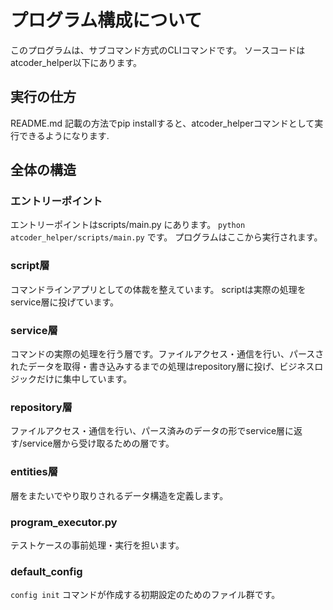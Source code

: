 # プログラム構成について

このプログラムは、サブコマンド方式のCLIコマンドです。
ソースコードはatcoder_helper以下にあります。

## 実行の仕方

README.md 記載の方法でpip installすると、atcoder_helperコマンドとして実行できるようになります.

## 全体の構造

### エントリーポイント

エントリーポイントはscripts/main.py にあります。 `python atcoder_helper/scripts/main.py` です。
プログラムはここから実行されます。

### script層

コマンドラインアプリとしての体裁を整えています。
scriptは実際の処理をservice層に投げています。

### service層

コマンドの実際の処理を行う層です。ファイルアクセス・通信を行い、パースされたデータを取得・書き込みするまでの処理はrepository層に投げ、ビジネスロジックだけに集中しています。

### repository層

ファイルアクセス・通信を行い、パース済みのデータの形でservice層に返す/service層から受け取るための層です。

### entities層

層をまたいでやり取りされるデータ構造を定義します。

### program_executor.py

テストケースの事前処理・実行を担います。

### default_config

`config init` コマンドが作成する初期設定のためのファイル群です。
